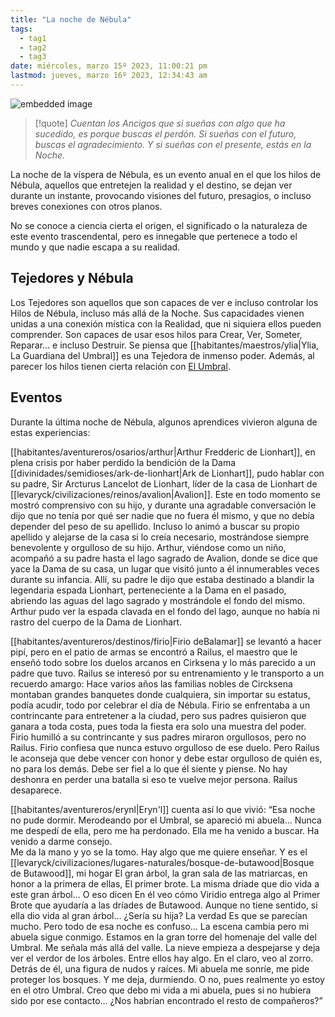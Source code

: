 ```yaml
---
title: "La noche de Nébula" 
tags:
  - tag1
  - tag2
  - tag3
date: miércoles, marzo 15º 2023, 11:00:21 pm
lastmod: jueves, marzo 16º 2023, 12:34:43 am
---
```


![embedded image](https://assets.legendkeeper.com/339606c6-fe9a-4a18-bfc0-9a990ef38b6a.jpg "Attachment")

> [!quote]
> _Cuentan los Ancigos que si sueñas con algo que ha sucedido, es porque buscas el perdón. Si sueñas con el futuro, buscas el agradecimiento. Y si sueñas con el presente, estás en la Noche._

La noche de la víspera de Nébula, es un evento anual en el que los hilos de Nébula, aquellos que entretejen la realidad y el destino, se dejan ver durante un instante, provocando visiones del futuro, presagios, o incluso breves conexiones con otros planos.

No se conoce a ciencia cierta el origen, el significado o la naturaleza de este evento trascendental, pero es innegable que pertenece a todo el mundo y que nadie escapa a su realidad.

## Tejedores y Nébula

Los Tejedores son aquellos que son capaces de ver e incluso controlar los Hilos de Nébula, incluso más allá de la Noche. Sus capacidades vienen unidas a una conexión mística con la Realidad, que ni siquiera ellos pueden comprender. Son capaces de usar esos hilos para Crear, Ver, Someter, Reparar… e incluso Destruir. Se piensa que [[habitantes/maestros/ylia|Ylia, La Guardiana del Umbral]] es una Tejedora de inmenso poder. Además, al parecer los hilos tienen cierta relación con [El Umbral](https://www.legendkeeper.com/app/ckvil5g57t6310808rct5ktxd/ckw8bf0j2000b036cl8v1y9de/).

## Eventos

Durante la última noche de Nébula, algunos aprendices vivieron alguna de estas experiencias:

[[habitantes/aventureros/osarios/arthur|Arthur Fredderic de Lionhart]], en plena crisis por haber perdido la bendición de la Dama [[divinidades/semidioses/ark-de-lionhart|Ark de Lionhart]], pudo hablar con su padre, Sir Arcturus Lancelot de Lionhart, líder de la casa de Lionhart de [[levaryck/civilizaciones/reinos/avalion|Avalion]]. Este en todo momento se mostró comprensivo con su hijo, y durante una agradable conversación le dijo que no tenía por qué ser nadie que no fuera él mismo, y que no debía depender del peso de su apellido. Incluso lo animó a buscar su propio apellido y alejarse de la casa si lo creía necesario, mostrándose siempre benevolente y orgulloso de su hijo. Arthur, viéndose como un niño, acompañó a su padre hasta el lago sagrado de Avalion, donde se dice que yace la Dama de su casa, un lugar que visitó junto a él innumerables veces durante su infancia. Allí, su padre le dijo que estaba destinado a blandir la legendaria espada Lionhart, perteneciente a la Dama en el pasado, abriendo las aguas del lago sagrado y mostrándole el fondo del mismo. Arthur pudo ver la espada clavada en el fondo del lago, aunque no había ni rastro del cuerpo de la Dama de Lionhart.

[[habitantes/aventureros/destinos/firio|Firio deBalamar]] se levantó a hacer pipí, pero en el patio de armas se encontró a Railus, el maestro que le enseñó todo sobre los duelos arcanos en Cirksena y lo más parecido a un padre que tuvo. Railus se interesó por su entrenamiento y le transporto a un recuerdo amargo: Hace varios años las familias nobles de Circksena montaban grandes banquetes donde cualquiera, sin importar su estatus, podía acudir, todo por celebrar el día de Nébula. Firio se enfrentaba a un contrincante para entretener a la ciudad, pero sus padres quisieron que ganara a toda costa, pues toda la fiesta era solo una muestra del poder. Firio humilló a su contrincante y sus padres miraron orgullosos, pero no Railus. Firio confiesa que nunca estuvo orgulloso de ese duelo. Pero Railus le aconseja que debe vencer con honor y debe estar orgulloso de quién es, no para los demás. Debe ser fiel a lo que él siente y piense. No hay deshonra en perder una batalla si eso te vuelve mejor persona. Railus desaparece.

[[habitantes/aventureros/erynl|Eryn'l]] cuenta así lo que vivió: “Esa noche no pude dormir. Merodeando por el Umbral, se apareció mi abuela... Nunca me despedí de ella, pero me ha perdonado. Ella me ha venido a buscar. Ha venido a darme consejo.  
Me da la mano y yo se la tomo. Hay algo que me quiere enseñar. Y es el [[levaryck/civilizaciones/lugares-naturales/bosque-de-butawood|Bosque de Butawood]], mi hogar El gran árbol, la gran sala de las matriarcas, en honor a la primera de ellas, El primer brote. La misma dríade que dio vida a este gran árbol... O eso dicen En él veo cómo Viridio entrega algo al Primer Brote que ayudaría a las dríades de Butawood. Aunque no tiene sentido, si ella dio vida al gran árbol... ¿Sería su hija? La verdad Es que se parecían mucho. Pero todo de esa noche es confuso... La escena cambia pero mi abuela sigue conmigo. Estamos en la gran torre del homenaje del valle del Umbral. Me señala más allá del valle. La nieve empieza a despejarse y deja ver el verdor de los árboles. Entre ellos hay algo. En el claro, veo al zorro. Detrás de él, una figura de nudos y raíces. Mi abuela me sonríe, me pide proteger los bosques. Y me deja, durmiendo. O no, pues realmente yo estoy en el otro Umbral. Creo que debo mi vida a mi abuela, pues si no hubiera sido por ese contacto... ¿Nos habrían encontrado el resto de compañeros?”

